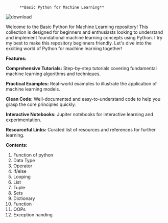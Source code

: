           **Basic Python for Machine Learning**

![download](https://github.com/user-attachments/assets/c4a8f573-a7ca-49c9-bcf2-2f95a1ad6b7d)

Welcome to the Basic Python for Machine Learning repository! This collection is designed for beginners and enthusiasts looking to understand and implement foundational machine learning concepts using Python. I try my best to make this repository beginners friendly. Let's dive into the exciting world of Python for machine learning together!

**Features:**

**Comprehensive Tutorials:** Step-by-step tutorials covering fundamental machine learning algorithms and techniques.

**Practical Examples:** Real-world examples to illustrate the application of machine learning models.

**Clean Code:** Well-documented and easy-to-understand code to help you grasp the core principles quickly.

**Interactive Notebooks:** Jupiter notebooks for interactive learning and experimentation.

**Resourceful Links:** Curated list of resources and references for further learning.

**Contents:**
1.	Function of python
2.	Data Type
3.	Operator
4.	If/else
5.	Looping
6.	List
7.	Tuple
8.	Sets
9.	Dictionary
10.	Function
11.	OOPs
12.	Exception handing
